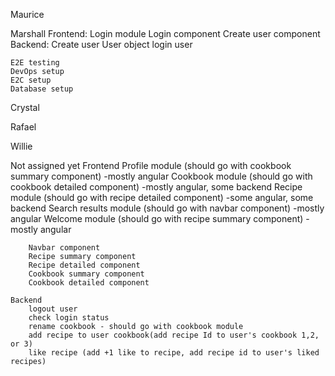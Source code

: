 Maurice

Marshall
	Frontend: 
		Login module
		Login component
		Create user component
	Backend: 
		Create user
		User object 
		login user
		
	E2E testing
	DevOps setup
	E2C setup
	Database setup
	

Crystal

Rafael

Willie




Not assigned yet
	Frontend
		Profile module (should go with cookbook summary component) -mostly angular
		Cookbook module (should go with cookbook detailed component) -mostly angular, some backend
		Recipe module (should go with recipe detailed component) -some angular, some backend
		Search results module (should go with navbar component) -mostly angular
		Welcome module (should go with recipe summary component) -mostly angular
		
		Navbar component
		Recipe summary component
		Recipe detailed component
		Cookbook summary component
		Cookbook detailed component
		
	Backend
		logout user
		check login status
		rename cookbook - should go with cookbook module
		add recipe to user cookbook(add recipe Id to user's cookbook 1,2, or 3)
		like recipe (add +1 like to recipe, add recipe id to user's liked recipes)
		
		